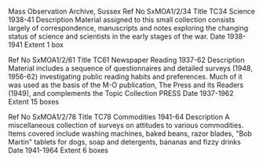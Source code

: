 Mass Observation Archive, SussexRef No	SxMOA1/2/34Title	TC34 Science 1938-41Description	Material assigned to this small collection consists largely of correspondence, manuscripts and notes exploring the changing status of science and scientists in the early stages of the war.Date	1938-1941Extent	1 boxRef No	SxMOA1/2/61Title	TC61 Newspaper Reading 1937-62Description	Material includes a sequence of questionnaires and detailed surveys (1948, 1956-62) investigating public reading habits and preferences. Much of it was used as the basis of the M-O publication, The Press and its Readers (1949), and complements the Topic Collection PRESSDate	1937-1962Extent	15 boxes

Ref No	SxMOA1/2/78Title	TC78 Commodities 1941-64Description	A miscellaneous collection of surveys on attitudes to various commodities. Items covered include washing machines, baked beans, razor blades, "Bob Martin" tablets for dogs, soap and detergents, bananas and fizzy drinksDate	1941-1964Extent	6 boxes